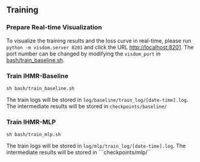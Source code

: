 ## Training

### Prepare Real-time Visualization
To visualize the training results and the loss curve in real-time, please run ```python -m visdom.server 8201``` and click the URL [http://localhost:8201](http://localhost:8201).
The port number can be changed by modifying the ```visdom_port``` in [bash/train_baseline.sh](bash/train_baseline.sh).

### Train IHMR-Baseline
```
sh bash/train_baseline.sh
```
The train logs will be stored in ```log/baseline/train_log/[date-time].log```. The intermediate results will be stored in ```checkpoints/baseline/```


### Train IHMR-MLP
```
sh bash/train_mlp.sh
```
The train logs will be stored in ```log/mlp/train_log/[date-time].log```. The intermediate results will be stored in ```checkpoints/mlp/``